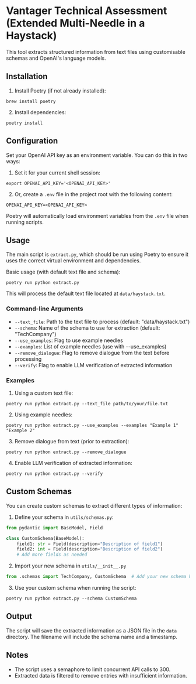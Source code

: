 # Vantager Technical Assessment (Extended Multi-Needle in a Haystack)

This tool extracts structured information from text files using customisable schemas and OpenAI's language models.

## Installation

1. Install Poetry (if not already installed):

```
brew install poetry
```

2. Install dependencies:

```
poetry install
```

## Configuration

Set your OpenAI API key as an environment variable. You can do this in two ways:

1. Set it for your current shell session:

```
export OPENAI_API_KEY='<OPENAI_API_KEY>'
```

2. Or, create a `.env` file in the project root with the following content:

```
OPENAI_API_KEY=<OPENAI_API_KEY>
```

Poetry will automatically load environment variables from the `.env` file when running scripts.

## Usage

The main script is `extract.py`, which should be run using Poetry to ensure it uses the correct virtual environment and dependencies.

Basic usage (with default text file and schema):

```
poetry run python extract.py
```

This will process the default text file located at `data/haystack.txt`.

### Command-line Arguments

- `--text_file`: Path to the text file to process (default: "data/haystack.txt")
- `--schema`: Name of the schema to use for extraction (default: "TechCompany")
- `--use_examples`: Flag to use example needles
- `--examples`: List of example needles (use with --use_examples)
- `--remove_dialogue`: Flag to remove dialogue from the text before processing
- `--verify`: Flag to enable LLM verification of extracted information

### Examples

1. Using a custom text file:

```
poetry run python extract.py --text_file path/to/your/file.txt
```

2. Using example needles:

```
poetry run python extract.py --use_examples --examples "Example 1" "Example 2"
```

3. Remove dialogue from text (prior to extraction):

```
poetry run python extract.py --remove_dialogue
```

4. Enable LLM verification of extracted information:

```
poetry run python extract.py --verify
```

## Custom Schemas

You can create custom schemas to extract different types of information:

1. Define your schema in `utils/schemas.py`:

```python
from pydantic import BaseModel, Field

class CustomSchema(BaseModel):
    field1: str = Field(description="Description of field1")
    field2: int = Field(description="Description of field2")
    # Add more fields as needed
```

2. Import your new schema in `utils/__init__.py`

```python
from .schemas import TechCompany, CustomSchema  # Add your new schema here
```

3. Use your custom schema when running the script:

```
poetry run python extract.py --schema CustomSchema
```

## Output

The script will save the extracted information as a JSON file in the `data` directory. The filename will include the schema name and a timestamp.

## Notes

- The script uses a semaphore to limit concurrent API calls to 300.
- Extracted data is filtered to remove entries with insufficient information.
